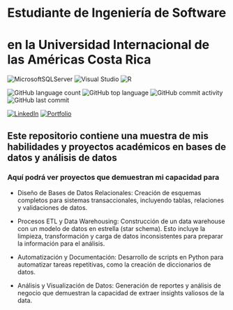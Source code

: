 # Estudiante de Ingeniería de Software

# en la Universidad Internacional de las Américas Costa Rica

<!--START_SECTION:badges-->

![MicrosoftSQLServer](https://img.shields.io/badge/Microsoft%20SQL%20Server-CC2927?style=for-the-badge&logo=microsoft%20sql%20server&logoColor=white)
![Visual Studio](https://img.shields.io/badge/Visual%20Studio-5C2D91.svg?style=for-the-badge&logo=visual-studio&logoColor=white)
![R](https://img.shields.io/badge/R-2F549C?style=for-the-badge&logo=r&logoColor=white)

![GitHub language count](https://img.shields.io/github/languages/count/bash20cu/Universidad?style=for-the-badge)
![GitHub top language](https://img.shields.io/github/languages/top/bash20cu/Universidad?style=for-the-badge)
![GitHub commit activity](https://img.shields.io/github/commit-activity/m/bash20cu/Universidad?style=for-the-badge)
![GitHub last commit](https://img.shields.io/github/last-commit/bash20cu/Universidad?style=for-the-badge)

[![LinkedIn](https://img.shields.io/badge/linkedin-%230077B5.svg?style=for-the-badge&logo=linkedin&logoColor=white)](https://www.linkedin.com/in/miguel1990/)
[![Portfolio](https://img.shields.io/badge/Portfolio-%23000000.svg?style=for-the-badge&logo=firefox&logoColor=#FF7139)](https://portfoliomiguel2025.netlify.app/)

<!--END_SECTION:badges-->

## Este repositorio contiene una muestra de mis habilidades y proyectos académicos en bases de datos y análisis de datos

### Aquí podrá ver proyectos que demuestran mi capacidad para

- Diseño de Bases de Datos Relacionales: Creación de esquemas completos para sistemas transaccionales, incluyendo tablas, relaciones y validaciones de datos.

- Procesos ETL y Data Warehousing: Construcción de un data warehouse con un modelo de datos en estrella (star schema). Esto incluye la limpieza, transformación y carga de datos inconsistentes para preparar la información para el análisis.

- Automatización y Documentación: Desarrollo de scripts en Python para automatizar tareas repetitivas, como la creación de diccionarios de datos.

- Análisis y Visualización de Datos: Generación de reportes y análisis de negocio que demuestran la capacidad de extraer insights valiosos de la data.
  